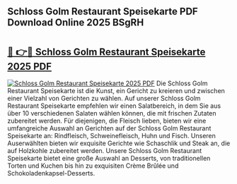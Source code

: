 ## Schloss Golm Restaurant Speisekarte PDF Download Online 2025 BSgRH

# <h2><a href="http://gccy69m.nevu.top/?p=Schloss+Golm+Restaurant+Speisekarte">🔗 👉🔴 Schloss Golm Restaurant Speisekarte 2025 PDF</a></h2>

[![Schloss Golm Restaurant Speisekarte 2025 PDF](https://i.imgur.com/dBaPXMq.png)](http://gccy69m.nevu.top/?p=Schloss+Golm+Restaurant+Speisekarte)
Die Schloss Golm Restaurant Speisekarte ist die Kunst, ein Gericht zu kreieren und zwischen einer Vielzahl von Gerichten zu wählen. Auf unserer Schloss Golm Restaurant Speisekarte empfehlen wir einen Salatbereich, in dem Sie aus über 10 verschiedenen Salaten wählen können, die mit frischen Zutaten zubereitet werden. Für diejenigen, die Fleisch lieben, bieten wir eine umfangreiche Auswahl an Gerichten auf der Schloss Golm Restaurant Speisekarte an: Rindfleisch, Schweinefleisch, Huhn und Fisch. Unseren Auserwählten bieten wir exquisite Gerichte wie Schaschlik und Steak an, die auf Holzkohle zubereitet werden. Unsere Schloss Golm Restaurant Speisekarte bietet eine große Auswahl an Desserts, von traditionellen Torten und Kuchen bis hin zu exquisiten Crème Brûlée und Schokoladenkapsel-Desserts.
